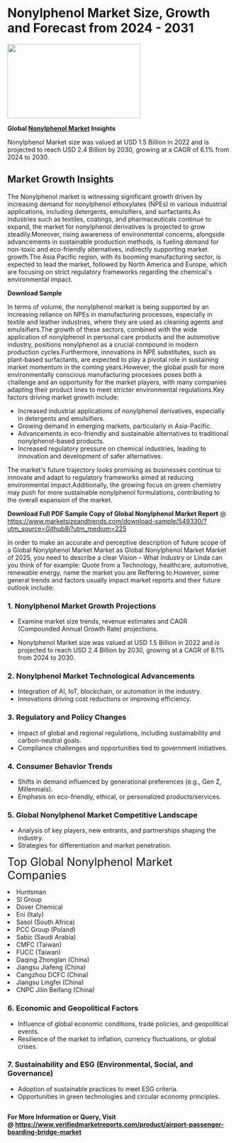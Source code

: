 <H1>Nonylphenol Market Size, Growth and Forecast from 2024 - 2031</H1><img class="aligncenter size-medium wp-image-584254" src="https://thirdeyenews.in/wp-content/uploads/2024/09/Global-Market-Research-300x168.jpeg" alt="" width="300" height="168" /><p><strong>Global&nbsp;<a href="https://www.marketsizeandtrends.com/download-sample/549330/?utm_source=Github8j?utm_medium=225">Nonylphenol Market</a> Insights</strong></p><p>Nonylphenol Market size was valued at USD 1.5 Billion in 2022 and is projected to reach USD 2.4 Billion by 2030, growing at a CAGR of 6.1% from 2024 to 2030.</p><p><h2>Market Growth Insights</h2> <p>The Nonylphenol market is witnessing significant growth driven by increasing demand for nonylphenol ethoxylates (NPEs) in various industrial applications, including detergents, emulsifiers, and surfactants.As industries such as textiles, coatings, and pharmaceuticals continue to expand, the market for nonylphenol derivatives is projected to grow steadily.Moreover, rising awareness of environmental concerns, alongside advancements in sustainable production methods, is fueling demand for non-toxic and eco-friendly alternatives, indirectly supporting market growth.The Asia Pacific region, with its booming manufacturing sector, is expected to lead the market, followed by North America and Europe, which are focusing on strict regulatory frameworks regarding the chemical's environmental impact.</p> <p><strong>Download Sample</strong></p> <p>In terms of volume, the nonylphenol market is being supported by an increasing reliance on NPEs in manufacturing processes, especially in textile and leather industries, where they are used as cleaning agents and emulsifiers.The growth of these sectors, combined with the wide application of nonylphenol in personal care products and the automotive industry, positions nonylphenol as a crucial compound in modern production cycles.Furthermore, innovations in NPE substitutes, such as plant-based surfactants, are expected to play a pivotal role in sustaining market momentum in the coming years.However, the global push for more environmentally conscious manufacturing processes poses both a challenge and an opportunity for the market players, with many companies adapting their product lines to meet stricter environmental regulations.Key factors driving market growth include: <ul> <li>Increased industrial applications of nonylphenol derivatives, especially in detergents and emulsifiers.</li> <li>Growing demand in emerging markets, particularly in Asia-Pacific.</li> <li>Advancements in eco-friendly and sustainable alternatives to traditional nonylphenol-based products.</li> <li>Increased regulatory pressure on chemical industries, leading to innovation and development of safer alternatives.</li> </ul> <p>The market's future trajectory looks promising as businesses continue to innovate and adapt to regulatory frameworks aimed at reducing environmental impact.Additionally, the growing focus on green chemistry may push for more sustainable nonylphenol formulations, contributing to the overall expansion of the market.</p> <p><span class=""><strong>Download Full PDF Sample Copy of Global Nonylphenol Market Report</strong> @ <a href="https://www.marketsizeandtrends.com/download-sample/549330/?utm_source=Github8j?utm_medium=225" target="_blank">https://www.marketsizeandtrends.com/download-sample/549330/?utm_source=Github8j?utm_medium=225</a></span></p><p>In order to make an accurate and perceptive description of future scope of a Global&nbsp;Nonylphenol Market Market as Global&nbsp;Nonylphenol Market Market of 2025, you need to describe a clear Vision &ndash; What Industry or Linda can you think of for example: Quote from a Technology, healthcare, automotive, renewable energy, name the market you are Reffering to.However, some general trends and factors usually impact market reports and their future outlook include:</p><h3>1.&nbsp;<strong>Nonylphenol Market Growth Projections</strong></h3><ul><li>Examine market size trends, revenue estimates and CAGR (Compounded Annual Growth Rate) projections.</li><li><p>Nonylphenol Market size was valued at USD 1.5 Billion in 2022 and is projected to reach USD 2.4 Billion by 2030, growing at a CAGR of 6.1% from 2024 to 2030.</p></li></ul><h3>2.&nbsp;<strong>Nonylphenol Market Technological Advancements</strong></h3><ul><li>Integration of AI, IoT, blockchain, or automation in the industry.</li><li>Innovations driving cost reductions or improving efficiency.</li></ul><h3>3.&nbsp;<strong>Regulatory and Policy Changes</strong></h3><ul><li>Impact of global and regional regulations, including sustainability and carbon-neutral goals.</li><li>Compliance challenges and opportunities tied to government initiatives.</li></ul><h3>4.&nbsp;<strong>Consumer Behavior Trends</strong></h3><ul><li>Shifts in demand influenced by generational preferences (e.g., Gen Z, Millennials).</li><li>Emphasis on eco-friendly, ethical, or personalized products/services.</li></ul><h3>5.&nbsp;<strong>Global Nonylphenol Market Competitive Landscape</strong></h3><ul><li>Analysis of key players, new entrants, and partnerships shaping the industry.</li><li>Strategies for differentiation and market penetration.</li></ul><p data-pm-slice="1 1 []"><span style="color: inherit; font-family: inherit; font-size: 25px;">Top Global Nonylphenol Market Companies</span></p><div class="" data-test-id=""><p><li>Huntsman</li><li> SI Group</li><li> Dover Chemical</li><li> Eni (Italy)</li><li> Sasol (South Africa)</li><li> PCC Group (Poland)</li><li> Sabic (Saudi Arabia)</li><li> CMFC (Taiwan)</li><li> FUCC (Taiwan)</li><li> Daqing Zhonglan (China)</li><li> Jiangsu Jiafeng (China)</li><li> Cangzhou DCFC (China)</li><li> Jiangsu Lingfei (China)</li><li> CNPC Jilin Beifang (China)</li></p></div><h3>6.&nbsp;<strong>Economic and Geopolitical Factors</strong></h3><ul><li>Influence of global economic conditions, trade policies, and geopolitical events.</li><li>Resilience of the market to inflation, currency fluctuations, or global crises.</li></ul><h3>7.&nbsp;<strong>Sustainability and ESG (Environmental, Social, and Governance)</strong></h3><ul><li>Adoption of sustainable practices to meet ESG criteria.</li><li>Opportunities in green technologies and circular economy principles.</li></ul><h2><strong style="font-size: 14px;">For More Information or Query, Visit @&nbsp;</strong><a style="background-color: #ffffff; font-size: 14px;" href="https://www.marketsizeandtrends.com/report/nonylphenol-market/" target="_blank">https://www.verifiedmarketreports.com/product/airport-passenger-boarding-bridge-market</a></h2>